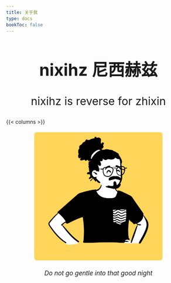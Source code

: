 ```yaml
---
title: 关于我
type: docs
bookToc: false
---
```


<div style="width: 100%;
    display: block;
    text-align: center;
    font-weight: 400;font-size: 30px;margin-top:20px;">
    <h2>nixihz 尼西赫兹</h2>
    <p>nixihz is reverse for zhixin</p>

<div style="width: 100%;display: block;text-align: center;font-weight: 400;margin-top:20px;margin-bottom:20px;font-size: 20px;">
</div>

</div>

{{< columns >}}

<div style="width: 100%;
    display: block;
    text-align: center;
    font-weight: 400;font-size: 50px;margin-top:20px;">

<div style="width: 100%;display: block;text-align: center;font-weight: 400;margin-top:20px;margin-bottom:20px;font-size: 20px;">
<img src="/image/roodblauw.png" style="height:350px;"/>
</div>


<p style="font-size:17px;font-style: italic;">
Do not go gentle into that good night <audio src="/goodnight.mp3" preload="none" speech="none">
</p>

</div>

